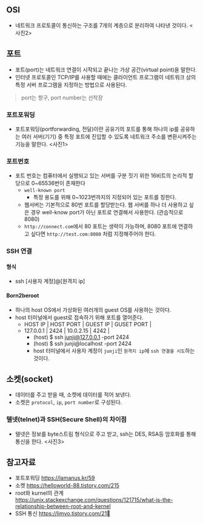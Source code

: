 ## OSI 
- 네트워크 프로토콜이 통신하는 구조를 7개의 계층으로 분리하여 나타낸 것이다.
<사진2>


## 포트
- 포트(port)는 네트워크 연결이 시작되고 끝나는 가상 공간(virtual point)을 말한다.
- 인터넷 프로토콜인 TCP/IP를 사용할 때에는 클라이언트 프로그램이 네트워크 상의 특정 서버 프로그램을 지정하는 방법으로 사용된다.
> port는 항구, port number는 선착장

### 포트포워딩
- 포트포워딩(portforwarding, 전달)이란 공유기의 포트를 통해 하나의 ip를 공유하는 여러 서버(기기) 중 특정 포트에 진입할 수 있도록 네트워크 주소를 변환시켜주는 기능을 말한다.
<사진1> 

### 포트번호
- 포트 번호는 컴퓨터에서 실행되고 있는 서버를 구분 짓기 위한 16비트의 논리적 할당으로 0~65536번이 존재한다
	- `well-known port`
		- 특정 용도를 위해 0~1023번까지의 지정되어 있는 포트를 칭한다.
	- 웹서버는 기본적으로 80번 포트를 할당받는다. 웹 서버를 하나 더 사용하고 싶은 경우 well-know port가 아닌 포트로 연결해서 사용한다. (관습적으로 8080)
	- `http://connect.com`에서 80 포트는 생략이 가능하며, 8080 포트에 연결하고 싶다면 `http://test.com:8080` 처럼 지정해주어야 한다.

### SSH 연결
#### 형식
- ssh [사용자 계정]@[원격지 ip]

#### Born2beroot
- 하나의 host OS에서 가상화된 여러개의 guest OS를 사용하는 것이다.
- host 터미널에서 guest로 접속하기 위해 포트를 열어준다.
	- HOST IP		|	HOST PORT	|	GUEST IP	|	GUSET PORT	|
	- 127.0.0.1		|	2424		|	10.0.2.15	|	4242		|  
		- (host) $ ssh junji@127.0.0.1 -port 2424
		- (host) $ ssh junji@localhost -port 2424
		- host 터미널에서 사용자 계정이 `junji`인 `원격지 ip`에 `ssh 연결을 시도`하는 것이다.
	
## 소켓(socket)
- 데이터를 주고 받을 때, 소켓에 데이터를 적어 보낸다.
- 소켓은 `protocol`, `ip`, `port number`로 구성된다.

### 텔넷(telnet)과 SSH(Secure Shell)의 차이점
- 텔넷은 정보를 byte스트림 형식으로 주고 받고, ssh는 DES, RSA등 암호화를 통해 통신을 한다.
<사진3>

## 참고자료
- 포트포워딩 https://lamanus.kr/59
- 소켓 https://helloworld-88.tistory.com/215
- root와 kurnel의 관계 https://unix.stackexchange.com/questions/121715/what-is-the-relationship-between-root-and-kernel 
- SSH 통신 https://limvo.tistory.com/21

